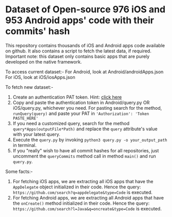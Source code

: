 # Dataset of Open-source 976 iOS and 953 Android apps' code with their commits' hash
This repository contains thousands of iOS and Android apps code available on github. It also contains a script to fetch the latest data, if required.
Important note: this dataset only contains basic apps that are purely developed on the native framework. 

To access current dataset:-
For Android, look at Android/androidApps.json
For iOS, look at iOS/iosApps.json

To fetch new dataset:-
1. Create an authentication PAT token. Hint: [click here](https://docs.github.com/en/authentication/keeping-your-account-and-data-secure/creating-a-personal-access-token)
2. Copy and paste the authentication token in Android/query.py OR iOS/query.py, whichever you need. For pasting search for the method, `runQuery(query)` and paste your PAT in  `'Authorization': 'Token PASTE_HERE'`  
3. If you need a customized query, search for the method `query*Apps(outputFile*Path)` and replace the `query` attribute's value with your latest query.
4. Execute the `query.py` by  invoking `python3 query.py -o your_output_path` in terminal.
5. If you "really" wish to have all commit hashes for all repositories, just uncomment the `queryCommits` method call in method `main()` and run `query.py`.

Some facts:-
1. For fetching iOS apps, we are extracting all iOS apps that have the `AppDelegate` object initialized in their code. Hence the query: `https://github.com/search?q=appdelegate&type=Code` is executed.
2. For fetching Android apps, we are extracting all Android apps that have the `onCreate()` method initialized in their code. Hence the query: `https://github.com/search?l=Java&q=oncreate&type=Code` is executed.
